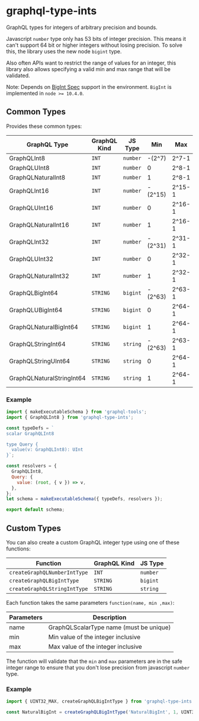 # graphql-type-ints

GraphQL types for integers of arbitrary precision and bounds.

Javascript `number` type only has 53 bits of integer precision. This means it can't support 64 bit or higher integers without losing precision. To solve this, the library uses the new node `bigint` type.

Also often APIs want to restrict the range of values for an integer, this library also allows specifying a valid min and max range that will be validated.

Note: Depends on [BigInt Spec](https://github.com/tc39/proposal-bigint) support in the environment. `BigInt` is implemented in `node >= 10.4.0`.

## Common Types

Provides these common types:

| GraphQL Type              | GraphQL Kind | JS Type  | Min     | Max    |
| ------------------------- | ------------ | -------- | ------- | ------ |
| GraphQLInt8               | `INT`        | `number` | -(2^7)  | 2^7-1  |
| GraphQLUInt8              | `INT`        | `number` | 0       | 2^8-1  |
| GraphQLNaturalInt8        | `INT`        | `number` | 1       | 2^8-1  |
| GraphQLInt16              | `INT`        | `number` | -(2^15) | 2^15-1 |
| GraphQLUInt16             | `INT`        | `number` | 0       | 2^16-1 |
| GraphQLNaturalInt16       | `INT`        | `number` | 1       | 2^16-1 |
| GraphQLInt32              | `INT`        | `number` | -(2^31) | 2^31-1 |
| GraphQLUInt32             | `INT`        | `number` | 0       | 2^32-1 |
| GraphQLNaturalInt32       | `INT`        | `number` | 1       | 2^32-1 |
| GraphQLBigInt64           | `STRING`     | `bigint` | -(2^63) | 2^63-1 |
| GraphQLUBigInt64          | `STRING`     | `bigint` | 0       | 2^64-1 |
| GraphQLNaturalBigInt64    | `STRING`     | `bigint` | 1       | 2^64-1 |
| GraphQLStringInt64        | `STRING`     | `string` | -(2^63) | 2^63-1 |
| GraphQLStringUInt64       | `STRING`     | `string` | 0       | 2^64-1 |
| GraphQLNaturalStringInt64 | `STRING`     | `string` | 1       | 2^64-1 |

### Example

```js
import { makeExecutableSchema } from 'graphql-tools';
import { GraphQLInt8 } from 'graphql-type-ints';

const typeDefs = `
scalar GraphQLInt8

type Query {
  value(v: GraphQLInt8): UInt
}`;

const resolvers = {
  GraphQLInt8,
  Query: {
    value: (root, { v }) => v,
  },
};
let schema = makeExecutableSchema({ typeDefs, resolvers });

export default schema;
```

## Custom Types

You can also create a custom GraphQL integer type using one of these functions:

| Function                     | GraphQL Kind | JS Type  |
| ---------------------------- | ------------ | -------- |
| `createGraphQLNumberIntType` | `INT`        | `number` |
| `createGraphQLBigIntType`    | `STRING`     | `bigint` |
| `createGraphQLStringIntType` | `STRING`     | `string` |

Each function takes the same parameters `function(name, min ,max)`:

| Parameters | Description                             |
| ---------- | --------------------------------------- |
| name       | GraphQLScalarType name (must be unique) |
| min        | Min value of the integer inclusive      |
| max        | Max value of the integer inclusive      |

The function will validate that the `min` and `max` parameters are in the safe integer range to ensure that you don't lose precision from javascript `number` type.

### Example

```js
import { UINT32_MAX, createGraphQLBigIntType } from 'graphql-type-ints';

const NaturalBigInt = createGraphQLBigIntType('NaturalBigInt', 1, UINT32_MAX);
```
